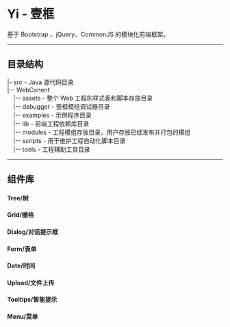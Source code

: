 Yi - 壹框
==========
基于 Bootstrap 、jQuery、CommonJS 的模块化前端框架。

- - -

目录结构
----
|- src - Java 源代码目录  
|-- WebConent  
　|-- assets - 整个 Web 工程的样式表和脚本存放目录  
　|-- debugger - 壹框模组调试器目录  
　|-- examples - 示例程序目录  
　|-- lib - 前端工程依赖库目录  
　|-- modules - 工程模组存放目录，用户存放已经发布并打包的模组  
　|-- scripts - 用于维护工程自动化脚本目录  
　|-- tools - 工程辅助工具目录  


- - -

组件库
----
#### Tree/树
#### Grid/栅格
#### Dialog/对话提示框
#### Form/表单
#### Date/时间
#### Upload/文件上传
#### Tooltips/智能提示
#### Menu/菜单
